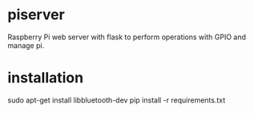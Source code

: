 # piserver
Raspberry Pi web server with flask to perform operations with GPIO and manage pi.

# installation


sudo apt-get install libbluetooth-dev
pip install -r requirements.txt
